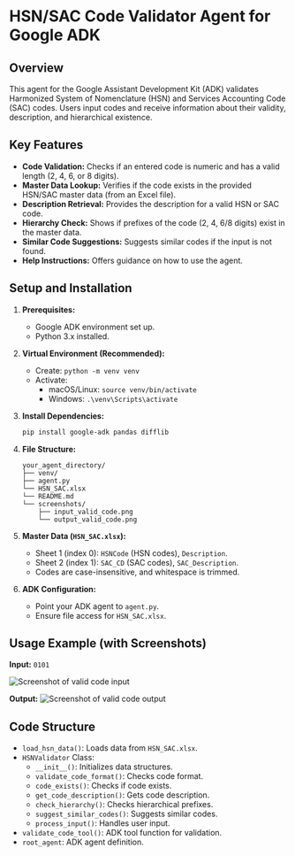 # HSN/SAC Code Validator Agent for Google ADK

## Overview

This agent for the Google Assistant Development Kit (ADK) validates Harmonized System of Nomenclature (HSN) and Services Accounting Code (SAC) codes. Users input codes and receive information about their validity, description, and hierarchical existence.

## Key Features

* **Code Validation:** Checks if an entered code is numeric and has a valid length (2, 4, 6, or 8 digits).
* **Master Data Lookup:** Verifies if the code exists in the provided HSN/SAC master data (from an Excel file).
* **Description Retrieval:** Provides the description for a valid HSN or SAC code.
* **Hierarchy Check:** Shows if prefixes of the code (2, 4, 6/8 digits) exist in the master data.
* **Similar Code Suggestions:** Suggests similar codes if the input is not found.
* **Help Instructions:** Offers guidance on how to use the agent.

## Setup and Installation

1.  **Prerequisites:**
    * Google ADK environment set up.
    * Python 3.x installed.

2.  **Virtual Environment (Recommended):**
    * Create: `python -m venv venv`
    * Activate:
        * macOS/Linux: `source venv/bin/activate`
        * Windows: `.\venv\Scripts\activate`

3.  **Install Dependencies:**
    ```bash
    pip install google-adk pandas difflib
    ```

4.  **File Structure:**
    ```
    your_agent_directory/
    ├── venv/
    ├── agent.py
    └── HSN_SAC.xlsx
    └── README.md
    └── screenshots/
        ├── input_valid_code.png
        └── output_valid_code.png
    ```

5.  **Master Data (`HSN_SAC.xlsx`):**
    * Sheet 1 (index 0): `HSNCode` (HSN codes), `Description`.
    * Sheet 2 (index 1): `SAC_CD` (SAC codes), `SAC_Description`.
    * Codes are case-insensitive, and whitespace is trimmed.

6.  **ADK Configuration:**
    * Point your ADK agent to `agent.py`.
    * Ensure file access for `HSN_SAC.xlsx`.

## Usage Example (with Screenshots)

**Input:** `0101`

![Screenshot of valid code input](screenshots/input_valid_code.png)

**Output:**
![Screenshot of valid code output](screenshots/output_valid_code.png)

## Code Structure

* `load_hsn_data()`: Loads data from `HSN_SAC.xlsx`.
* `HSNValidator` Class:
    * `__init__()`: Initializes data structures.
    * `validate_code_format()`: Checks code format.
    * `code_exists()`: Checks if code exists.
    * `get_code_description()`: Gets code description.
    * `check_hierarchy()`: Checks hierarchical prefixes.
    * `suggest_similar_codes()`: Suggests similar codes.
    * `process_input()`: Handles user input.
* `validate_code_tool()`: ADK tool function for validation.
* `root_agent`: ADK agent definition.
